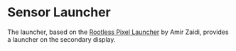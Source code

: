 # Sensor Launcher

The launcher, based on the [Rootless Pixel Launcher](https://github.com/amirzaidi/Launcher3) by Amir Zaidi, provides a launcher on the secondary display.
